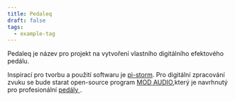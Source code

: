 ```yaml
---
title: Pedaleq
draft: false
tags:
  - example-tag
---
```


Pedaleq je název pro projekt na vytvoření vlastního digitálního efektového pedálu. 

Inspirací pro tvorbu a použití softwaru je [pi-storm](https://www.tindie.com/products/treefallsound/pi-stomp-core-hd-multi-fx-for-guitarbasskeys/). 
Pro digitální zpracování zvuku se bude starat open-source program [MOD AUDIO](https://github.com/mod-audio),který je navrhnutý pro profesionální [pedály ](https://mod.audio/).

